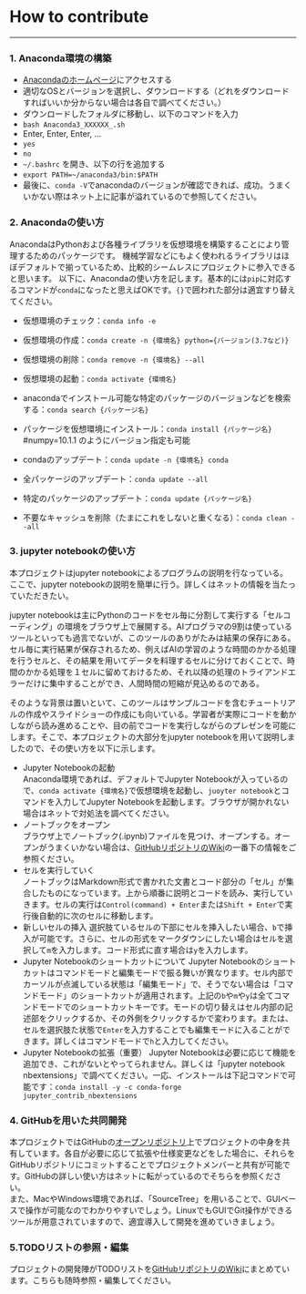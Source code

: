 # How to contribute
***
### 1. Anaconda環境の構築
 - [Anacondaのホームページ](https://www.anaconda.com/distribution/)にアクセスする
 - 適切なOSとバージョンを選択し、ダウンロードする（どれをダウンロードすればいいか分からない場合は各自で調べてください。）
 - ダウンロードしたフォルダに移動し、以下のコマンドを入力
  - `bash Anaconda3_XXXXXX_.sh`
  - Enter, Enter, Enter, ...
  - `yes`
  - `no`
 - `~/.bashrc` を開き、以下の行を追加する
 - `export PATH=~/anaconda3/bin:$PATH`
 - 最後に、`conda -V`でanacondaのバージョンが確認できれば、成功。うまくいかない際はネット上に記事が溢れているので参照してください。

### 2. Anacondaの使い方
AnacondaはPythonおよび各種ライブラリを仮想環境を構築することにより管理するためのパッケージです。
機械学習などにもよく使われるライブラリはほぼデフォルトで揃っているため、比較的シームレスにプロジェクトに参入できると思います。
以下に、Anacondaの使い方を記します。基本的には`pip`に対応するコマンドが`conda`になったと思えばOKです。`{}`で囲われた部分は適宜すり替えてください。

 - 仮想環境のチェック：`conda info -e`
 - 仮想環境の作成：`conda create -n {環境名} python={バージョン(3.7など)}`
 - 仮想環境の削除：`conda remove -n {環境名} --all`
 - 仮想環境の起動：`conda activate {環境名}`


 - anacondaでインストール可能な特定のパッケージのバージョンなどを検索する：`conda search {パッケージ名}`
 - パッケージを仮想環境にインストール：`conda install {パッケージ名}` #numpy=10.1.1 のようにバージョン指定も可能


 - condaのアップデート：`conda update -n {環境名} conda`
 - 全パッケージのアップデート：`conda update --all`
 - 特定のパッケージのアップデート：`conda update {パッケージ名}`
 - 不要なキャッシュを削除（たまにこれをしないと重くなる）：`conda clean --all`

### 3. jupyter notebookの使い方
本プロジェクトはjupyter notebookによるプログラムの説明を行なっている。
ここで、jupyter notebookの説明を簡単に行う。詳しくはネットの情報を当たっていただきたい。  

jupyter notebookは主にPythonのコードをセル毎に分割して実行する「セルコーディング」の環境をブラウザ上で展開する。AIプログラマの9割は使っているツールといっても過言でないが、このツールのありがたみは結果の保存にある。セル毎に実行結果が保存されるため、例えばAIの学習のような時間のかかる処理を行うセルと、その結果を用いてデータを料理するセルに分けておくことで、時間のかかる処理を１セルに留めておけるため、それ以降の処理のトライアンドエラーだけに集中することができ、人間時間の短縮が見込めるのである。

そのような背景は置いといて、このツールはサンプルコードを含むチュートリアルの作成やスライドショーの作成にも向いている。学習者が実際にコードを動かしながら読み進めることや、目の前でコードを実行しながらのプレゼンを可能にします。そこで、本プロジェクトの大部分をjupyter notebookを用いて説明しましたので、その使い方を以下に示します。

* Jupyter Notebookの起動  
 Anaconda環境であれば、デフォルトでJupyter Notebookが入っているので、`conda activate {環境名}`で仮想環境を起動し、`juoyter notebook`とコマンドを入力してJupyter Notebookを起動します。ブラウザが開かれない場合はネットで対処法を調べてください。
* ノートブックをオープン  
 ブラウザ上でノートブック(.ipynb)ファイルを見つけ、オープンする。オープンがうまくいかない場合は、[GitHubリポジトリのWiki](https://github.com/saikoro2007/Crossword-LocalSearch/wiki/TODO)の一番下の情報をご参照ください。
* セルを実行していく  
 ノートブックはMarkdown形式で書かれた文書とコード部分の「セル」が集合したものになっています。上から順番に説明とコードを読み、実行していきます。セルの実行は`Control(command) + Enter`または`Shift + Enter`で実行後自動的に次のセルに移動します。
* 新しいセルの挿入
 選択肢ているセルの下部にセルを挿入したい場合、`b`で挿入が可能です。さらに、セルの形式をマークダウンにしたい場合はセルを選択して`m`を入力します。コード形式に直す場合は`y`を入力します。
* Jupyter Notebookのショートカットについて
 Jupyter Notebookのショートカットはコマンドモードと編集モードで振る舞いが異なります。セル内部でカーソルが点滅している状態は「編集モード」で、そうでない場合は「コマンドモード」のショートカットが適用されます。上記の`b`や`m`や`y`は全てコマンドモードでのショートカットキーです。モードの切り替えはセル内部の記述部をクリックするか、その外側をクリックするかで変わります。または、セルを選択肢た状態で`Enter`を入力することでも編集モードに入ることができます。詳しくはコマンドモードで`h`と入力してください。
* Jupyter Notebookの拡張（重要）
 Jupyter Notebookは必要に応じて機能を追加でき、これがないとやってられません。詳しくは「jupyter notebook nbextensions」で調べてください。一応、インストールは下記コマンドで可能です：`conda install -y -c conda-forge jupyter_contrib_nbextensions`


### 4. GitHubを用いた共同開発
本プロジェクトではGitHubの[オープンリポジトリ](https://github.com/saikoro2007/Crossword-LocalSearch)上でプロジェクトの中身を共有しています。各自が必要に応じて拡張や仕様変更などをした場合に、それらをGitHubリポジトリにコミットすることでプロジェクトメンバーと共有が可能です。GitHubの詳しい使い方はネットに転がっているのでそちらを参照ください。  
また、MacやWindows環境であれば、「SourceTree」を用いることで、GUIベースで操作が可能なのでわかりやすいでしょう。LinuxでもGUIでGit操作ができるツールが用意されていますので、適宜導入して開発を進めていきましょう。

### 5.TODOリストの参照・編集
プロジェクトの開発陣がTODOリストを[GitHubリポジトリのWiki](https://github.com/saikoro2007/Crossword-LocalSearch/wiki/TODO)にまとめています。こちらも随時参照・編集してください。
